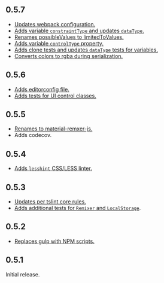 ## 0.5.7

* [Updates webpack configuration.](https://github.com/material-foundation/material-remixer-js/commit/fffca3cf29960defe0b280cbe60f37308dc1aaf5)
* [Adds variable `constraintType` and updates `dataType`.](https://github.com/material-foundation/material-remixer-js/commit/b4be6daf176cf0f36a6fa9e32e94edbd6703d70a)
* [Renames possibleValues to limitedToValues.](https://github.com/material-foundation/material-remixer-js/commit/c795fd8533f4ae5f85a1b1b857a70dfc59e6890f)
* [Adds variable `controlType` property.](https://github.com/material-foundation/material-remixer-js/commit/83e326d8fbb947abfd59f5421b2ac0d43713659c)
* [Adds clone tests and updates `dataType` tests for variables.](https://github.com/material-foundation/material-remixer-js/commit/8949d8d33d25f41ad45c70c7e1b8289ebe7664fa)
* [Converts colors to rgba during serialization.](https://github.com/material-foundation/material-remixer-js/commit/40f673f5057776681e0fdee1db903cf789b6de2d)

## 0.5.6

* [Adds editorconfig file.](https://github.com/material-foundation/material-remixer-js/commit/6925701f3a7c05cc2b0ac174331a1fd1d8539dd7)
* [Adds tests for UI control classes.](https://github.com/material-foundation/material-remixer-js/commit/45b343608515871053382dfa6d0a8876d82374a5)

## 0.5.5

* [Renames to material-remxer-js.](https://github.com/material-foundation/material-remixer-js/commit/6bcebcdbc2bed6b8a8bac62a32f4d6f2fe8f9d93)
* Adds codecov.

## 0.5.4

* [Adds `lesshint` CSS/LESS linter.](https://github.com/material-foundation/material-remixer-js/commit/c86ffdec4f8a3796abd94b18d095e4f00b874cea)

## 0.5.3

* [Updates per tslint core rules.](https://github.com/material-foundation/material-remixer-js/commit/94e39ac7ae54d9d2549281558cf5160861b7386b)
* [Adds additional tests for `Remixer` and `LocalStorage`](https://github.com/material-foundation/material-remixer-js/commit/3925ac91914cf1ea85c34f4aa2fd284c71c9aac3).

## 0.5.2

* [Replaces gulp with NPM scripts.](https://github.com/material-foundation/material-remixer-js/commit/e3f97595016236cb24a60071ad8d41819590b52a)

## 0.5.1

Initial release.
